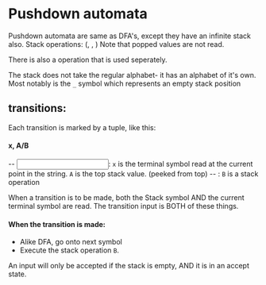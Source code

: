 
# Pushdown automata

Pushdown automata are same as DFA's, except they have an infinite stack also.
Stack operations: (<push>, <pop>, <do nothing>)
Note that popped values are not read.

There is also a <peek> operation that is used seperately.

The stack does not take the regular alphabet- it has an alphabet of it's own.
Most notably is the `_` symbol which represents an empty stack position



## transitions:
Each transition is marked by a tuple, like this:

####  x, A/B
-- <input>:
`x` is the terminal symbol read at the current point in the string.
`A` is the top stack value. (peeked from top)
-- <operation>:
`B` is a stack operation

When a transition is to be made, both the Stack symbol AND the current
terminal symbol are read. The transition input is BOTH of these things.

#### When the transition is made:
- Alike DFA, go onto next symbol
- Execute the stack operation `B`.






An input will only be accepted if the stack is empty, AND it is in an accept state.

